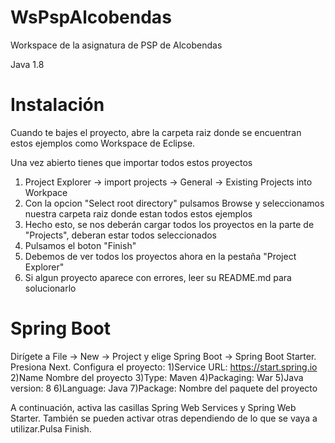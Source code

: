 # WsPspAlcobendas

Workspace de la asignatura de PSP de Alcobendas

Java 1.8

# Instalación
Cuando te bajes el proyecto, abre la carpeta raiz donde se encuentran estos
ejemplos como Workspace de Eclipse.

Una vez abierto tienes que importar todos estos proyectos
1) Project Explorer -> import projects -> General -> Existing Projects into Workpace
2) Con la opcion "Select root directory" pulsamos Browse y seleccionamos nuestra carpeta
raiz donde estan todos estos ejemplos
3) Hecho esto, se nos deberán cargar todos los proyectos en la parte de "Projects", deberan
estar todos seleccionados
4) Pulsamos el boton "Finish"
5) Debemos de ver todos los proyectos ahora en la pestaña "Project Explorer"
6) Si algun proyecto aparece con errores, leer su README.md para solucionarlo


# Spring Boot

Dirígete a File -> New -> Project y elige Spring Boot -> Spring Boot Starter. Presiona Next.
Configura el proyecto:
 1)Service URL: https://start.spring.io
 2)Name Nombre del proyecto
 3)Type: Maven
 4)Packaging: War
 5)Java version: 8
 6)Language: Java
 7)Package: Nombre del paquete del proyecto

A continuación, activa las casillas Spring Web Services y Spring Web Starter.
También se pueden activar otras dependiendo de lo que se vaya a utilizar.Pulsa Finish.
